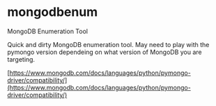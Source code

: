 # mongodbenum
MongoDB Enumeration Tool

Quick and dirty MongoDB enumeration tool. May need to play with the pymongo version dependeing on what version of MongoDB you are targeting.

[https://www.mongodb.com/docs/languages/python/pymongo-driver/compatibility/](https://www.mongodb.com/docs/languages/python/pymongo-driver/compatibility/)